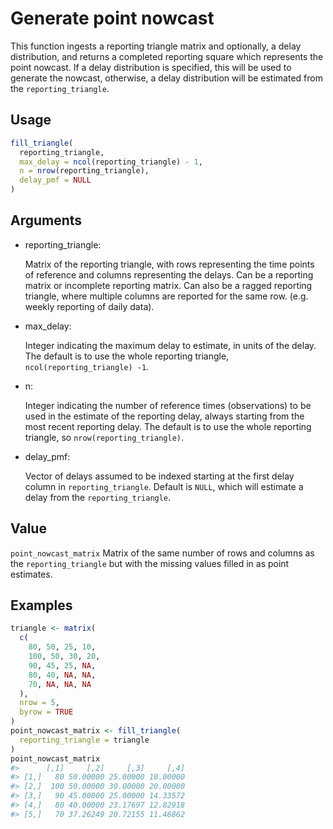 # Generate point nowcast

This function ingests a reporting triangle matrix and optionally, a
delay distribution, and returns a completed reporting square which
represents the point nowcast. If a delay distribution is specified, this
will be used to generate the nowcast, otherwise, a delay distribution
will be estimated from the `reporting_triangle`.

## Usage

``` r
fill_triangle(
  reporting_triangle,
  max_delay = ncol(reporting_triangle) - 1,
  n = nrow(reporting_triangle),
  delay_pmf = NULL
)
```

## Arguments

- reporting_triangle:

  Matrix of the reporting triangle, with rows representing the time
  points of reference and columns representing the delays. Can be a
  reporting matrix or incomplete reporting matrix. Can also be a ragged
  reporting triangle, where multiple columns are reported for the same
  row. (e.g. weekly reporting of daily data).

- max_delay:

  Integer indicating the maximum delay to estimate, in units of the
  delay. The default is to use the whole reporting triangle,
  `ncol(reporting_triangle) -1`.

- n:

  Integer indicating the number of reference times (observations) to be
  used in the estimate of the reporting delay, always starting from the
  most recent reporting delay. The default is to use the whole reporting
  triangle, so `nrow(reporting_triangle)`.

- delay_pmf:

  Vector of delays assumed to be indexed starting at the first delay
  column in `reporting_triangle`. Default is `NULL`, which will estimate
  a delay from the `reporting_triangle`.

## Value

`point_nowcast_matrix` Matrix of the same number of rows and columns as
the `reporting_triangle` but with the missing values filled in as point
estimates.

## Examples

``` r
triangle <- matrix(
  c(
    80, 50, 25, 10,
    100, 50, 30, 20,
    90, 45, 25, NA,
    80, 40, NA, NA,
    70, NA, NA, NA
  ),
  nrow = 5,
  byrow = TRUE
)
point_nowcast_matrix <- fill_triangle(
  reporting_triangle = triangle
)
point_nowcast_matrix
#>      [,1]     [,2]     [,3]     [,4]
#> [1,]   80 50.00000 25.00000 10.00000
#> [2,]  100 50.00000 30.00000 20.00000
#> [3,]   90 45.00000 25.00000 14.33572
#> [4,]   80 40.00000 23.17697 12.82918
#> [5,]   70 37.26249 20.72155 11.46862
```
